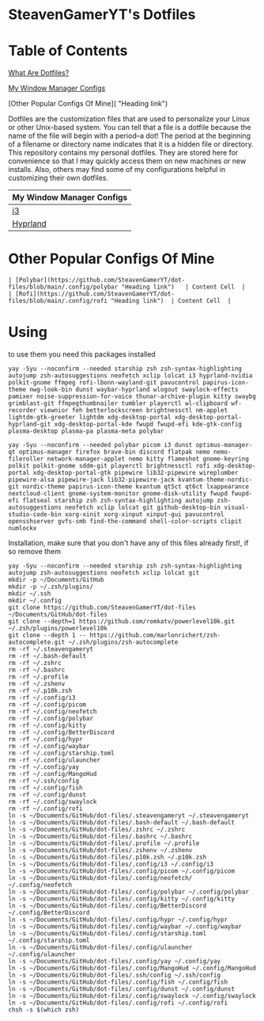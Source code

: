 # SteavenGamerYT's Dotfiles

# Table of Contents

[What Are Dotfiles?](https://github.com/steavengameryt/dot-files#:~:text=Dotfiles%20are%20the,their%20own%20dotfiles. "Heading link")

[My Window Manager Configs](https://github.com/steavengameryt/dot-files#:~:text=their%20own%20dotfiles.-,My%20Window%20Manager%20Configs,Hyprland,-Using "Heading link")

[Other Popular Configs Of Mine]( "Heading link")

Dotfiles are the customization files that are used to personalize your Linux or other Unix-based system.  You can tell that a file is a dotfile because the name of the file will begin with a period–a dot!  The period at the beginning of a filename or directory name indicates that it is a hidden file or directory.  This repository contains my personal dotfiles.  They are stored here for convenience so that I may quickly access them on new machines or new installs.  Also, others may find some of my configurations helpful in customizing their own dotfiles.

| My Window Manager Configs |
| ------------- |
| [i3](https://github.com/SteavenGamerYT/dot-files/blob/main/.config/i3/config "Heading link")  |
| [Hyprland](https://github.com/SteavenGamerYT/dot-files/blob/main/.config/hypr/hyprland.conf "Heading link")  |

# Other Popular Configs Of Mine
    | [Polybar](https://github.com/SteavenGamerYT/dot-files/blob/main/.config/polybar "Heading link")   | Content Cell  |
    | [Rofi](https://github.com/SteavenGamerYT/dot-files/blob/main/.config/rofi "Heading link")  | Content Cell  |
# Using


to use them you need this packages installed 


`yay -Syu --noconfirm --needed starship zsh zsh-syntax-highlighting autojump zsh-autosuggestions neofetch xclip lolcat i3 hyprland-nvidia polkit-gnome ffmpeg rofi-lbonn-wayland-git pavucontrol papirus-icon-theme nwg-look-bin dunst waybar-hyprland wlogout swaylock-effects pamixer noise-suppression-for-voice thunar-archive-plugin kitty swaybg grimblast-git ffmpegthumbnailer tumbler playerctl wl-clipboard wf-recorder viewnior feh betterlockscreen brightnessctl nm-applet lightdm-gtk-greeter lightdm xdg-desktop-portal xdg-desktop-portal-hyprland-git xdg-desktop-portal-kde fwupd fwupd-efi kde-gtk-config plasma-desktop plasma-pa plasma-meta polybar`

`yay -Syu --noconfirm --needed polybar picom i3 dunst optimus-manager-qt optimus-manager firefox brave-bin discord flatpak nemo nemo-fileroller network-manager-applet nemo kitty flameshot gnome-keyring polkit polkit-gnome sddm-git playerctl brightnessctl rofi xdg-desktop-portal xdg-desktop-portal-gtk pipewire lib32-pipewire wireplumber pipewire-alsa pipewire-jack lib32-pipewire-jack kvantum-theme-nordic-git nordic-theme papirus-icon-theme kvantum qt5ct qt6ct lxappearance nextcloud-client gnome-system-monitor gnome-disk-utility fwupd fwupd-efi flatseal starship zsh zsh-syntax-highlighting autojump zsh-autosuggestions neofetch xclip lolcat git github-desktop-bin visual-studio-code-bin xorg-xinit xorg-xinput xinput-gui pavucontrol opensshserver gvfs-smb find-the-command shell-color-scripts clipit numlockx`


Installation, make sure that you don't have any of this files already first!, if so remove them


```
yay -Syu --noconfirm --needed starship zsh zsh-syntax-highlighting autojump zsh-autosuggestions neofetch xclip lolcat git
mkdir -p ~/Documents/GitHub
mkdir -p ~/.zsh/plugins/
mkdir ~/.ssh
mkdir ~/.config
git clone https://github.com/SteavenGamerYT/dot-files ~/Documents/GitHub/dot-files
git clone --depth=1 https://github.com/romkatv/powerlevel10k.git ~/.zsh/plugins/powerlevel10k
git clone --depth 1 -- https://github.com/marlonrichert/zsh-autocomplete.git ~/.zsh/plugins/zsh-autocomplete
rm -rf ~/.steavengameryt
rm -rf ~/.bash-default
rm -rf ~/.zshrc
rm -rf ~/.bashrc
rm -rf ~/.profile
rm -rf ~/.zshenv
rm -rf ~/.p10k.zsh
rm -rf ~/.config/i3
rm -rf ~/.config/picom
rm -rf ~/.config/neofetch
rm -rf ~/.config/polybar
rm -rf ~/.config/kitty
rm -rf ~/.config/BetterDiscord
rm -rf ~/.config/hypr
rm -rf ~/.config/waybar
rm -rf ~/.config/starship.toml
rm -rf ~/.config/ulauncher
rm -rf ~/.config/yay
rm -rf ~/.config/MangoHud
rm -rf ~/.ssh/config
rm -rf ~/.config/fish
rm -rf ~/.config/dunst
rm -rf ~/.config/swaylock
rm -rf ~/.config/rofi
ln -s ~/Documents/GitHub/dot-files/.steavengameryt ~/.steavengameryt
ln -s ~/Documents/GitHub/dot-files/.bash-default ~/.bash-default
ln -s ~/Documents/GitHub/dot-files/.zshrc ~/.zshrc
ln -s ~/Documents/GitHub/dot-files/.bashrc ~/.bashrc
ln -s ~/Documents/GitHub/dot-files/.profile ~/.profile
ln -s ~/Documents/GitHub/dot-files/.zshenv ~/.zshenv
ln -s ~/Documents/GitHub/dot-files/.p10k.zsh ~/.p10k.zsh
ln -s ~/Documents/GitHub/dot-files/.config/i3 ~/.config/i3
ln -s ~/Documents/GitHub/dot-files/.config/picom ~/.config/picom
ln -s ~/Documents/GitHub/dot-files/.config/neofetch/ ~/.config/neofetch
ln -s ~/Documents/GitHub/dot-files/.config/polybar ~/.config/polybar
ln -s ~/Documents/GitHub/dot-files/.config/kitty ~/.config/kitty
ln -s ~/Documents/GitHub/dot-files/.config/BetterDiscord ~/.config/BetterDiscord
ln -s ~/Documents/GitHub/dot-files/.config/hypr ~/.config/hypr
ln -s ~/Documents/GitHub/dot-files/.config/waybar ~/.config/waybar
ln -s ~/Documents/GitHub/dot-files/.config/starship.toml ~/.config/starship.toml
ln -s ~/Documents/GitHub/dot-files/.config/ulauncher ~/.config/ulauncher
ln -s ~/Documents/GitHub/dot-files/.config/yay ~/.config/yay
ln -s ~/Documents/GitHub/dot-files/.config/MangoHud ~/.config/MangoHud
ln -s ~/Documents/GitHub/dot-files/.ssh/config ~/.ssh/config
ln -s ~/Documents/GitHub/dot-files/.config/fish ~/.config/fish
ln -s ~/Documents/GitHub/dot-files/.config/dunst ~/.config/dunst
ln -s ~/Documents/GitHub/dot-files/.config/swaylock ~/.config/swaylock
ln -s ~/Documents/GitHub/dot-files/.config/rofi ~/.config/rofi
chsh -s $(which zsh)
```
